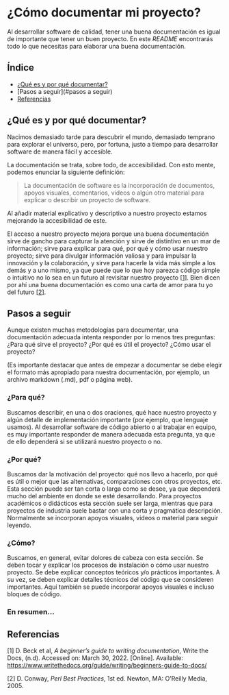 # ¿Cómo documentar mi proyecto?
Al desarrollar software de calidad, tener una buena documentación es igual de importante que tener un buen proyecto. En este *README* encontrarás todo lo que necesitas para elaborar una buena documentación.

## Índice
* [¿Qué es y por qué documentar?](#modelos-generativos-de-lenguaje)
* [Pasos a seguir](#pasos a seguir)
* [Referencias](#referencias)

## ¿Qué es y por qué documentar?

Nacimos demasiado tarde para descubrir el mundo, demasiado temprano para explorar el universo, pero, por fortuna, justo a tiempo para desarrollar software de manera fácil y accesible. 

La documentación se trata, sobre todo, de accesibilidad. Con esto mente, podemos enunciar la siguiente definición:

> La documentación de software es la incorporación de documentos, apoyos visuales, comentarios, videos o algún otro material para explicar o describir un proyecto de software.

Al añadir material explicativo y descriptivo a nuestro proyecto estamos mejorando la accesibilidad de este. 

El acceso a nuestro proyecto mejora porque una buena documentación sirve de gancho para capturar la atención y sirve de distintivo en un mar de información; sirve para explicar para qué, por qué y cómo usar nuestro proyecto; sirve para divulgar información valiosa y para impulsar la innovación y la colaboración, 
y sirve para hacerle la vida más simple a los demás y a uno mismo, ya que puede que lo que hoy parezca código simple o intuitivo no lo sea en un futuro al revisitar nuestro proyecto [[1]](#referencias). Bien dicen por ahí una buena documentación es como una carta de amor para tu yo del futuro [[2]](#referencias). 
 

## Pasos a seguir
Aunque existen muchas metodologías para documentar, una documentación adecuada intenta responder por lo menos tres preguntas: ¿Para qué sirve el proyecto? ¿Por qué es útil el proyecto? ¿Cómo usar el proyecto? 

(Es importante destacar que antes de empezar a documentar se debe elegir el formato más apropiado para nuestra documentación, por ejemplo, un archivo markdown (.md), pdf o página web).

### ¿Para qué?
Buscamos describir, en una o dos oraciones, qué hace nuestro proyecto y algún detalle de implementación importante (por ejemplo, que lenguaje usamos). Al desarrollar software de código abierto o al trabajar en equipo, es muy importante responder de manera adecuada esta pregunta, ya que de ello dependerá si se utilizará nuestro proyecto o no. 

### ¿Por qué?
Buscamos dar la motivación del proyecto: qué nos llevo a hacerlo, por qué es útil o mejor que las alternativas, comparaciones con otros proyectos, etc.
Esta sección puede ser tan corta o larga como se desee, ya que dependerá mucho del ambiente en donde se esté desarrollando. Para proyectos académicos o didácticos esta sección suele ser larga, mientras que para proyectos de industria suele bastar con una corta y pragmática descripción. Normalmente se incorporan apoyos visuales, videos o material para seguir leyendo.

### ¿Cómo?
Buscamos, en general, evitar dolores de cabeza con esta sección. Se deben tocar y explicar los procesos de instalación o cómo usar nuestro proyecto. Se debe explicar conceptos teóricos y/o prácticos importantes. A su vez, se deben explicar detalles técnicos del código que se consideren importantes. Aquí también se puede incorporar apoyos visuales e incluso bloques de código. 

### En resumen... 

## Referencias 
\[1\] D. Beck et al, *A beginner’s guide to writing documentation*, Write the Docs, (n.d). Accessed on: March 30, 2022. \[Online\]. Available: https://www.writethedocs.org/guide/writing/beginners-guide-to-docs/

\[2\] D. Conway, *Perl Best Practices*, 1st ed. Newton, MA: O’Reilly Media, 2005.

